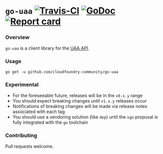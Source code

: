 # `go-uaa` [![Travis-CI](https://travis-ci.org/cloudfoundry-community/uaa.svg)](https://travis-ci.org/cloudfoundry-community/uaa) [![GoDoc](https://godoc.org/github.com/cloudfoundry-community/go-uaa?status.svg)](http://godoc.org/github.com/cloudfoundry-community/go-uaa) [![Report card](https://goreportcard.com/badge/github.com/cloudfoundry-community/go-uaa)](https://goreportcard.com/report/github.com/cloudfoundry-community/go-uaa)

### Overview

`go-uaa` is a client library for the [UAA API](https://docs.cloudfoundry.org/api/uaa/).

### Usage

```
go get -u github.com/cloudfoundry-community/go-uaa
```

### Experimental

* For the foreseeable future, releases will be in the `v0.x.y` range
* You should expect breaking changes until `v1.x.y` releases occur
* Notifications of breaking changes will be made via release notes associated with each tag
* You should use a vendoring solution (like `dep`) until the `vgo` proposal is fully integrated with the `go` toolchain

### Contributing

Pull requests welcome.
